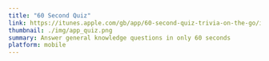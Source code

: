 ```yaml
---
title: "60 Second Quiz"
link: https://itunes.apple.com/gb/app/60-second-quiz-trivia-on-the-go/id1050497513?mt=8
thumbnail: ./img/app_quiz.png
summary: Answer general knowledge questions in only 60 seconds
platform: mobile
---
```

